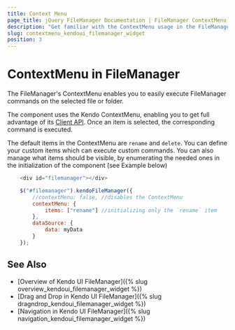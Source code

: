 ```yaml
---
title: Context Menu
page_title: jQuery FileManager Documentation | FileManager ContextMenu | Kendo UI
description: "Get familiar with the ContextMenu usage in the FileManager component, in order to delete add or move files"
slug: contextmenu_kendoui_filemanager_widget
position: 3
---
```


# ContextMenu in FileManager
The FileManager's ContextMenu enables you to easily execute FileManager commands on the selected file or folder. 

The component uses the Kendo ContextMenu, enabling you to get full advantage of its [Client API](/api/javascript/ui/contextmenu). Once an item is selected, the corresponding command is executed. 

The default items in the ContextMenu are `rename` and `delete`. You can define your custom items which can execute custom commands. You can also manage what items should be visible, by enumerating the needed ones in the initialization of the component (see Example below)

```js
    <div id="filemanager"></div>

    $("#filemanager").kendoFileManager({
        //contextMenu: false, //disables the ContextMenu
        contextMenu: {
            items: ["rename"] //initializing only the `rename` item 
        },
        dataSource: {
            data: myData
        }
    });
```

## See Also

* [Overview of Kendo UI FileManager]({% slug overview_kendoui_filemanager_widget %})
* [Drag and Drop in Kendo UI FileManager]({% slug dragndrop_kendoui_filemanager_widget %})
* [Navigation in Kendo UI FileManager]({% slug navigation_kendoui_filemanager_widget %})
